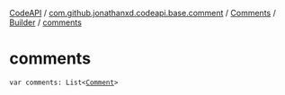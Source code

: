 [CodeAPI](../../../index.md) / [com.github.jonathanxd.codeapi.base.comment](../../index.md) / [Comments](../index.md) / [Builder](index.md) / [comments](.)

# comments

`var comments: List<`[`Comment`](../../-comment/index.md)`>`